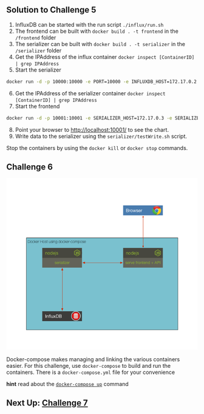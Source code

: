 ## Solution to Challenge 5

1. InfluxDB can be started with the run script `./influx/run.sh`
2. The frontend can be built with `docker build . -t frontend` in the `/frontend` folder
3. The serializer can be built with `docker build . -t serializer` in the `/serializer` folder
4. Get the IPAddress of the influx container `docker inspect [ContainerID] | grep IPAddress`
5. Start the serializer

```sh
docker run -d -p 10000:10000 -e PORT=10000 -e INFLUXDB_HOST=172.17.0.2 -e INFLUXDB_USER=root -e INFLUXDB_PWD=root serializer
```

6. Get the IPAddress of the serializer container `docker inspect [ContainerID] | grep IPAddress`
7. Start the frontend

```sh
docker run -d -p 10001:10001 -e SERIALIZER_HOST=172.17.0.3 -e SERIALIZER_PORT=10000 -e PORT=10001 frontend
```

8. Point your browser to [http://localhost:10001/]() to see the chart.
9. Write data to the serializer using the `serializer/testWrite.sh` script.

Stop the containers by using the `docker kill` or `docker stop` commands.


## Challenge 6

![image](../images/challenge6.png)

Docker-compose makes managing and linking the various containers easier. For this challenge, use `docker-compose` to build and run the containers. There is a `docker-compose.yml` file for your convenience


__hint__ read about the [`docker-compose up`](https://docs.docker.com/compose/reference/up/) command


## Next Up: [Challenge 7](../challenge7/README.md)